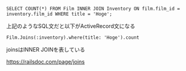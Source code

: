 
```
SELECT COUNT(*) FROM Film INNER JOIN Inventory ON film.film_id = inventory.film_id WHERE title = 'Hoge';
```

上記のようなSQL文だと以下がActiveRecord文になる

```
Film.Joins(:inventory).where(title: 'Hoge').count
```

joinsはINNER JOINを表している

https://railsdoc.com/page/joins